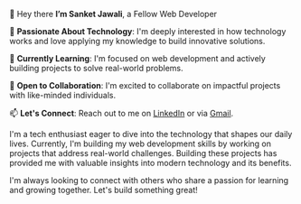 👋 Hey there **I’m Sanket Jawali**, a Fellow Web Developer

👀 **Passionate About Technology**: I'm deeply interested in how technology works and love applying my knowledge to build innovative solutions.

🌱 **Currently Learning**: I'm focused on web development and actively building projects to solve real-world problems.

💞️ **Open to Collaboration**: I'm excited to collaborate on impactful projects with like-minded individuals.

📫 **Let's Connect**: Reach out to me on [LinkedIn](https://www.linkedin.com/in/sanket-jawali) or via [Gmail](mailto:sanketjawali25@gmail.com).

<!---
SanketJawali/SanketJawali is a ✨ special ✨ repository because its `README.md` (this file) appears on your GitHub profile.
You can click the Preview link to take a look at your changes.
--->

I'm a tech enthusiast eager to dive into the technology that shapes our daily lives. Currently, I'm building my web development skills by working on projects that address real-world challenges. Building these projects has provided me with valuable insights into modern technology and its benefits.

I'm always looking to connect with others who share a passion for learning and growing together. Let's build something great!

